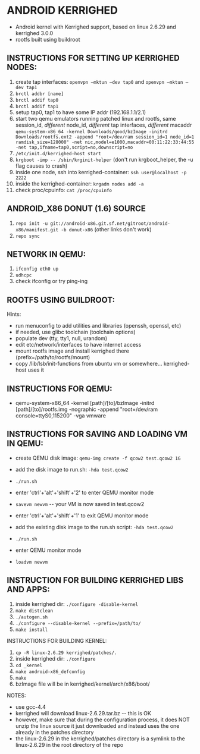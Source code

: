 ANDROID KERRIGHED
=================
- Android kernel with Kerrighed support, based on linux 2.6.29 and kerrighed 3.0.0
- rootfs built using buildroot


INSTRUCTIONS FOR SETTING UP KERRIGHED NODES:
--------------------------------------------
1. create tap interfaces: `openvpn –mktun –dev tap0` and `openvpn –mktun –dev tap1`
2. `brctl addbr [name]`
3. `brctl addif tap0`
4. `brctl addif tap1`
5. setup tap0, tap1 to have some IP addr (192.168.1.1/2.1)
6. start two qemu emulators running patched linux and rootfs, same session_id, *different* node_id, *different* tap interfaces, *different* macaddr
`qemu-system-x86_64 -kernel Downloads/good/bzImage -initrd Downloads/rootfs.ext2 -append "root=/dev/ram session_id=1 node_id=1 ramdisk_size=128000" -net nic,model=e1000,macaddr=00:11:22:33:44:55 -net tap,ifname=tap0,script=no,downscript=no`
7. `/etc/init.d/kerrighed-host start`
8. `krgboot -imp -- /sbin/krginit-helper` (don't run krgboot_helper, the -u flag causes to crash)
9. inside one node, ssh into kerrighed-container: `ssh user@localhost -p 2222`
10. inside the kerrighed-container: `krgadm nodes add -a`
11. check proc/cpuinfo: `cat /proc/cpuinfo`

ANDROID_X86 DONUT (1.6) SOURCE
------------------------------
1. `repo init -u git://android-x86.git.sf.net/gitroot/android-x86/manifest.git -b donut-x86` (other links don't work)
2. `repo sync`

NETWORK IN QEMU:
----------------
1. `ifconfig eth0 up`
2. `udhcpc`
3. check ifconfig or try ping-ing


ROOTFS USING BUILDROOT:
-----------------------
Hints:
- run menuconfig to add utilities and libraries (openssh, openssl, etc)
- if needed, use glibc toolchain (toolchain options)
- populate dev (tty, tty1, null, urandom)
- edit etc/network/interfaces to have internet access 
- mount rootfs image and install kerrighed there (prefix=/path/to/rootfs/mount)
- copy /lib/lsb/init-functions from ubuntu vm or somewhere... kerrighed-host uses it

INSTRUCTIONS FOR QEMU:
----------------------
- qemu-system-x86_64 -kernel [path]/[to]/bzImage -initrd [path]/[to]/rootfs.img -nographic -append "root=/dev/ram console=ttyS0,115200" -vga vmware

INSTRUCTIONS FOR SAVING AND LOADING VM IN QEMU:
-----------------------------------------------
- create QEMU disk image: `qemu-img create -f qcow2 test.qcow2 1G`
- add the disk image to run.sh: `-hda test.qcow2`
- `./run.sh`
- enter 'ctrl'+'alt'+'shift'+'2' to enter QEMU monitor mode
- `savevm newvm` -- your VM is now saved in test.qcow2
- enter 'ctrl'+'alt'+'shift'+'1' to exit QEMU monitor mode


- add the existing disk image to the run.sh script: `-hda test.qcow2`
- `./run.sh`
- enter QEMU monitor mode
- `loadvm newvm`


INSTRUCTION FOR BUILDING KERRIGHED LIBS AND APPS:
-------------------------------------------------

1. inside kerrighed dir: `./configure -disable-kernel`
2. `make distclean`
3. `./autogen.sh`
4. `./configure --disable-kernel --prefix=/path/to/`
5. `make install`

INSTRUCTIONS FOR BUILDING KERNEL:

1. `cp -R linux-2.6.29 kerrighed/patches/.`
2. inside kerrighed dir: `./configure`
3. `cd _kernel`
4. `make android-x86_defconfig`
5. `make`
4. bzImage file will be in kerrighed/kernel/arch/x86/boot/

NOTES:
- use gcc-4.4
- kerrighed will download linux-2.6.29.tar.bz -- this is OK
- however, make sure that during the configuration process, it does NOT unzip the linux source it just downloaded and instead uses the one already in the patches directory
- the linux-2.6.29 in the kerrighed/patches directory is a symlink to the linux-2.6.29 in the root directory of the repo


